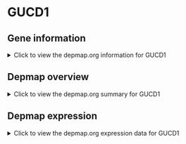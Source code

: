 <h1>GUCD1</h1>

<h2>Gene information</h2>
<details>
  <summary>Click to view the depmap.org information for GUCD1</summary>
  <iframe src="https://depmap.org/portal/gene/GUCD1?tab=about" style="border:none;width:100%;height:800px"></iframe>
</details>

<h2>Depmap overview</h2>
<details>
  <summary>Click to view the depmap.org summary for GUCD1</summary>
  <iframe src="https://depmap.org/portal/gene/GUCD1?tab=overview" style="border:none;width:100%;height:800px"></iframe>
</details>

<h2>Depmap expression</h2>
<details>
  <summary>Click to view the depmap.org expression data for GUCD1</summary>
  <iframe src="https://depmap.org/portal/gene/GUCD1?tab=characterization" style="border:none;width:100%;height:800px"></iframe>
</details>


<!--
<h2>Reactome Pathway diagram</h2>
PNAME
-->



